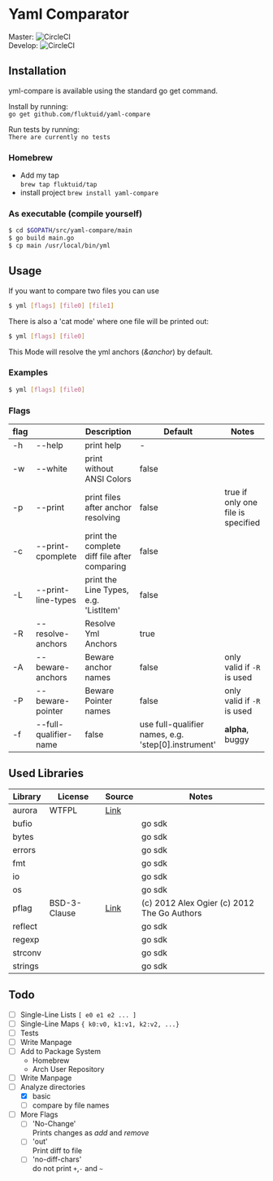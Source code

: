 # Yaml Comparator

Master: ![CircleCI](https://circleci.com/gh/fluktuid/yaml-compare/tree/master.svg?style=svg&circle-token=0c4a4b1a381b3523aefc795a09552596cb1c7eea)\
Develop: ![CircleCI](https://circleci.com/gh/fluktuid/yaml-compare/tree/master.svg?style=svg&circle-token=0c4a4b1a381b3523aefc795a09552596cb1c7eea)

## Installation

yml-compare is available using the standard go get command.

Install by running:\
`go get github.com/fluktuid/yaml-compare`

Run tests by running:\
`There are currently no tests`


### Homebrew

- Add my tap\
  `brew tap fluktuid/tap`
- install project
  `brew install yaml-compare`


### As executable (compile yourself)
``` bash
$ cd $GOPATH/src/yaml-compare/main
$ go build main.go
$ cp main /usr/local/bin/yml
```

## Usage

If you want to compare two files you can use
``` bash
$ yml [flags] [file0] [file1]
```

There is also a 'cat mode' where one file will be printed out:
``` bash
$ yml [flags] [file0]
```
This Mode will resolve the yml anchors (_&anchor_) by default.

### Examples

``` bash
$ yml [flags] [file0]
```

### Flags

| flag |  | Description | Default | Notes |
|---|---|---|---|---|
| -h | --help | print help | - |
| -w | --white | print without ANSI Colors | false |
| -p | --print | print files after anchor resolving | false | true if only one file is specified |
| -c | --print-cpomplete | print the complete diff file after comparing | false |
| -L | --print-line-types | print the Line Types, e.g. 'ListItem' | false |
| -R | --resolve-anchors | Resolve Yml Anchors| true |
| -A | --beware-anchors | Beware anchor names | false | only valid if `-R` is used |
| -P | --beware-pointer | Beware Pointer names | false | only valid if `-R` is used |
| -f | --full-qualifier-name  | false | use full-qualifier names, e.g. 'step[0].instrument' | **alpha**, buggy |

## Used Libraries
| Library | License | Source | Notes |
|---|---|---|---|
| aurora | WTFPL | [Link](https://github.com/logrusorgru/aurora) |   |
| bufio |  |  | go sdk |
| bytes |  |  | go sdk |
| errors |  |  | go sdk |
| fmt |  |  | go sdk |
| io |  |  | go sdk |
| os |  |  | go sdk |
| pflag | BSD-3-Clause | [Link](https://github.com/spf13/pflag/blob/master/LICENSE) |(c) 2012 Alex Ogier (c) 2012 The Go Authors |
| reflect |  |  | go sdk |
| regexp |  |  | go sdk |
| strconv |  |  | go sdk |
| strings |  |  | go sdk |

## Todo
- [ ] Single-Line Lists `[ e0 e1 e2 ... ]`
- [ ] Single-Line Maps `{ k0:v0, k1:v1, k2:v2, ...}`
- [ ] Tests
- [ ] Write Manpage
- [ ] Add to Package System
    - Homebrew
    - Arch User Repository
- [ ] Write Manpage
- [ ] Analyze directories
    - [x] basic
    - [ ] compare by file names
- [ ] More Flags
    - [ ] 'No-Change'\
          Prints changes as _add_ and _remove_
    - [ ] 'out'\
          Print diff to file
    - [ ] 'no-diff-chars'\
          do not print `+`,`-` and `~`

